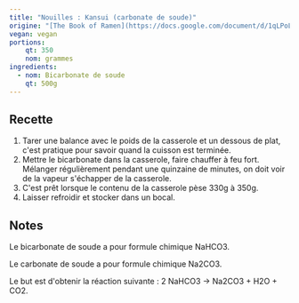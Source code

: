 ```yaml
---
title: "Nouilles : Kansui (carbonate de soude)"
origine: "[The Book of Ramen](https://docs.google.com/document/d/1qLPoLxek3WLQJDtU6i3300_0nNioqeYXi7vESrtNvjQ/) par Ramen_Lord"
vegan: vegan
portions:
    qt: 350
    nom: grammes
ingredients:
  - nom: Bicarbonate de soude
    qt: 500g
---
```


Recette
-------

1. Tarer une balance avec le poids de la casserole et un dessous de plat, c'est pratique pour savoir quand la cuisson est terminée.
2. Mettre le bicarbonate dans la casserole, faire chauffer à feu fort. Mélanger régulièrement pendant une quinzaine de minutes, on doit voir de la vapeur s'échapper de la casserole.
3. C'est prêt lorsque le contenu de la casserole pèse 330g à 350g.
4. Laisser refroidir et stocker dans un bocal.

Notes
-----

Le bicarbonate de soude a pour formule chimique NaHCO3.

Le carbonate de soude a pour formule chimique Na2CO3.

Le but est d'obtenir la réaction suivante : 2 NaHCO3 -> Na2CO3 + H2O + CO2.

